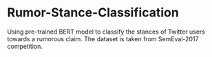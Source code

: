 # Rumor-Stance-Classification
Using pre-trained BERT model to classify the stances of Twitter users towards a rumorous claim. The dataset is taken from SemEval-2017 competition.
